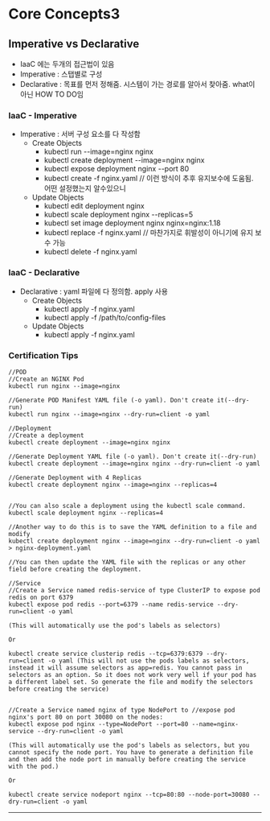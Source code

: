 # Core Concepts3

## Imperative vs Declarative
- IaaC 에는 두개의 접근법이 있음
- Imperative : 스탭별로 구성
- Declarative : 목표를 먼저 정해줌. 시스템이 가는 경로를 알아서 찾아줌. what이 아닌 HOW TO DO임

### IaaC - Imperative
- Imperative : 서버 구성 요소를 다 작성함
  - Create Objects
    - kubectl run --image=nginx nginx
    - kubectl create deployment --image=nginx nginx
    - kubectl expose deployment nginx --port 80
    - kubectl create -f nginx.yaml // 이런 방식이 추후 유지보수에 도움됨. 어떤 설정했는지 알수있으니
  - Update Objects
    - kubectl edit deployment nginx
    - kubectl scale deployment nginx --replicas=5
    - kubectl set image deployment nginx nginx=nginx:1.18
    - kubectl replace -f nginx.yaml // 마찬가지로 휘발성이 아니기에 유지 보수 가능
    - kubectl delete -f nginx.yaml

### IaaC - Declarative
- Declarative : yaml 파일에 다 정의함. apply 사용
  - Create Objects
    - kubectl apply -f nginx.yaml
    - kubectl apply -f /path/to/config-files
  - Update Objects
    - kubectl apply -f nginx.yaml

### Certification Tips
```
//POD
//Create an NGINX Pod
kubectl run nginx --image=nginx

//Generate POD Manifest YAML file (-o yaml). Don't create it(--dry-run)
kubectl run nginx --image=nginx --dry-run=client -o yaml

//Deployment
//Create a deployment
kubectl create deployment --image=nginx nginx

//Generate Deployment YAML file (-o yaml). Don't create it(--dry-run)
kubectl create deployment --image=nginx nginx --dry-run=client -o yaml

//Generate Deployment with 4 Replicas
kubectl create deployment nginx --image=nginx --replicas=4


//You can also scale a deployment using the kubectl scale command.
kubectl scale deployment nginx --replicas=4

//Another way to do this is to save the YAML definition to a file and modify
kubectl create deployment nginx --image=nginx --dry-run=client -o yaml > nginx-deployment.yaml

//You can then update the YAML file with the replicas or any other field before creating the deployment.

//Service
//Create a Service named redis-service of type ClusterIP to expose pod redis on port 6379
kubectl expose pod redis --port=6379 --name redis-service --dry-run=client -o yaml

(This will automatically use the pod's labels as selectors)

Or

kubectl create service clusterip redis --tcp=6379:6379 --dry-run=client -o yaml (This will not use the pods labels as selectors, instead it will assume selectors as app=redis. You cannot pass in selectors as an option. So it does not work very well if your pod has a different label set. So generate the file and modify the selectors before creating the service)


//Create a Service named nginx of type NodePort to //expose pod nginx's port 80 on port 30080 on the nodes:
kubectl expose pod nginx --type=NodePort --port=80 --name=nginx-service --dry-run=client -o yaml

(This will automatically use the pod's labels as selectors, but you cannot specify the node port. You have to generate a definition file and then add the node port in manually before creating the service with the pod.)

Or

kubectl create service nodeport nginx --tcp=80:80 --node-port=30080 --dry-run=client -o yaml
```

---
